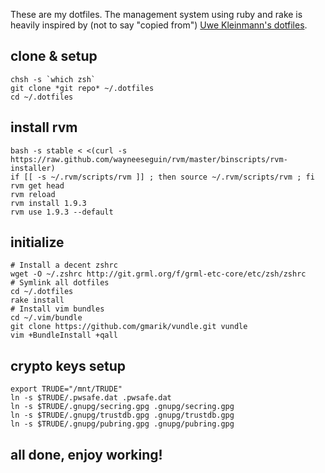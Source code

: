 These are my dotfiles. The management system using ruby and rake is heavily inspired by (not to say "copied from") [Uwe
Kleinmann's dotfiles](https://github.com/kleinmann/dotfiles.git).

## clone & setup
	chsh -s `which zsh`
	git clone *git repo* ~/.dotfiles
	cd ~/.dotfiles
  
## install rvm
	bash -s stable < <(curl -s https://raw.github.com/wayneeseguin/rvm/master/binscripts/rvm-installer)
	if [[ -s ~/.rvm/scripts/rvm ]] ; then source ~/.rvm/scripts/rvm ; fi
	rvm get head
	rvm reload
	rvm install 1.9.3
	rvm use 1.9.3 --default

## initialize
	# Install a decent zshrc
	wget -O ~/.zshrc http://git.grml.org/f/grml-etc-core/etc/zsh/zshrc
	# Symlink all dotfiles
	cd ~/.dotfiles
	rake install
	# Install vim bundles
	cd ~/.vim/bundle
	git clone https://github.com/gmarik/vundle.git vundle
	vim +BundleInstall +qall

## crypto keys setup
	export TRUDE="/mnt/TRUDE"
	ln -s $TRUDE/.pwsafe.dat .pwsafe.dat
	ln -s $TRUDE/.gnupg/secring.gpg .gnupg/secring.gpg
	ln -s $TRUDE/.gnupg/trustdb.gpg .gnupg/trustdb.gpg
	ln -s $TRUDE/.gnupg/pubring.gpg .gnupg/pubring.gpg

## all done, enjoy working!
